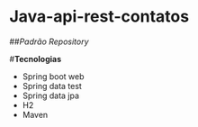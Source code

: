 # Java-api-rest-contatos

##_Padrão Repository_

#**Tecnologias**
- Spring boot web
- Spring data test
- Spring data jpa
- H2
- Maven
